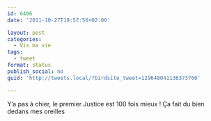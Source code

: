 ```yaml
---
id: 6406
date: '2011-10-27T19:57:56+02:00'

layout: post
categories:
  - Vis ma vie
tags:
  - tweet
format: status
publish_social: no
guid: 'http://tweets.local/?birdsite_tweet=129648041136373760'

---
```


Y’a pas à chier, le premier Justice est 100 fois mieux ! Ça fait du bien dedans mes oreilles